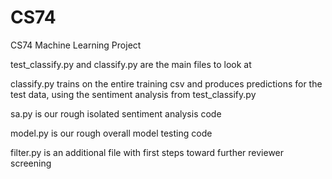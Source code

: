 # CS74
CS74 Machine Learning Project

test_classify.py and classify.py are the main files to look at

classify.py trains on the entire training csv and produces predictions for the test data, using the sentiment analysis from test_classify.py

sa.py is our rough isolated sentiment analysis code

model.py is our rough overall model testing code

filter.py is an additional file with first steps toward further reviewer screening
